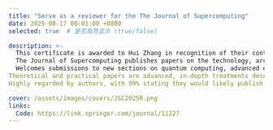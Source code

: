 ```yaml
---
title: "Serve as a reviewer for the The Journal of Supercomputing"
date: 2025-08-17 00:01:00 +0800
selected: true  # 是否高亮显示 (true/false)

description: >-
  This certificate is awarded to Hui Zhang in recognition of their contribution to 1 manuscript in 2025 for The Journal of Supercomputing hosted by Springer Nature. 
  The Journal of Supercomputing publishes papers on the technology, architecture and systems, algorithms, languages and programs, performance measures and methods, and applications of all aspects of supercomputing.
  Welcomes submissions to new sections on quantum computing, advanced embedded systems, and architectures, systems, and hardware security
Theoretical and practical papers are advanced, in-depth treatments describing new developments and new ideas
Highly regarded by authors, with 99% stating they would likely publish in the journal again.

cover: /assets/images/covers/JSC2025R.png
links:
  Code: https://link.springer.com/journal/11227
---
```


